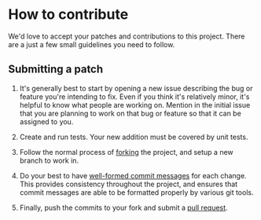 # How to contribute

We'd love to accept your patches and contributions to this project. There are a just a few small guidelines you need to follow.

## Submitting a patch

1. It's generally best to start by opening a new issue describing the bug or
   feature you're intending to fix. Even if you think it's relatively minor,
   it's helpful to know what people are working on. Mention in the initial
   issue that you are planning to work on that bug or feature so that it can
   be assigned to you.

2. Create and run tests. Your new addition must be covered by unit tests.

3. Follow the normal process of [forking][] the project, and setup a new
   branch to work in.

4. Do your best to have [well-formed commit messages][] for each change.
   This provides consistency throughout the project, and ensures that commit
   messages are able to be formatted properly by various git tools.

5. Finally, push the commits to your fork and submit a [pull request][].

[forking]: https://help.github.com/articles/fork-a-repo
[well-formed commit messages]: http://tbaggery.com/2008/04/19/a-note-about-git-commit-messages.html
[squash]: http://git-scm.com/book/en/Git-Tools-Rewriting-History#Squashing-Commits
[pull request]: https://help.github.com/articles/creating-a-pull-request
